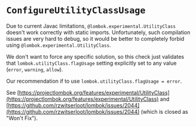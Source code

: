 # `ConfigureUtilityClassUsage`

Due to current Javac limitations, `@lombok.experimental.UtilityClass` doesn't work correctly with static imports. Unfortunately, such compilation issues are very hard to debug, so it would be better to completely forbid using `@lombok.experimental.UtilityClass`.

We don't want to force any specific solution, so this check just validates that `lombok.utilityClass.flagUsage` setting explicitly set to any value (`error`, `warning`, `allow`).

Our recommendation if to use `lombok.utilityClass.flagUsage = error`.

See [https://projectlombok.org/features/experimental/UtilityClass](https://projectlombok.org/features/experimental/UtilityClass) and [https://github.com/rzwitserloot/lombok/issues/2044](https://github.com/rzwitserloot/lombok/issues/2044) (which is closed as "Won't Fix").
